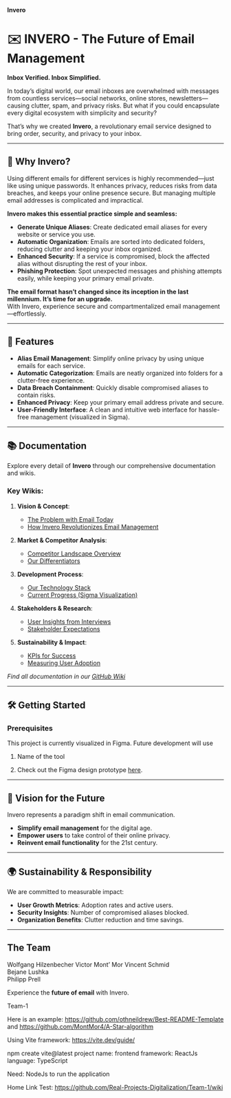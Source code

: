 **Invero**


# ✉️ INVERO - The Future of Email Management  

**Inbox Verified. Inbox Simplified.**  

In today’s digital world, our email inboxes are overwhelmed with messages from countless services—social networks, online stores, newsletters—causing clutter, spam, and privacy risks. But what if you could encapsulate every digital ecosystem with simplicity and security?  

That’s why we created **Invero**, a revolutionary email service designed to bring order, security, and privacy to your inbox.  

---

## 🌟 Why Invero?  

Using different emails for different services is highly recommended—just like using unique passwords. It enhances privacy, reduces risks from data breaches, and keeps your online presence secure. But managing multiple email addresses is complicated and impractical.  

**Invero makes this essential practice simple and seamless:**  
- **Generate Unique Aliases**: Create dedicated email aliases for every website or service you use.  
- **Automatic Organization**: Emails are sorted into dedicated folders, reducing clutter and keeping your inbox organized.  
- **Enhanced Security**: If a service is compromised, block the affected alias without disrupting the rest of your inbox.  
- **Phishing Protection**: Spot unexpected messages and phishing attempts easily, while keeping your primary email private.  

**The email format hasn’t changed since its inception in the last millennium. It’s time for an upgrade.**  
With Invero, experience secure and compartmentalized email management—effortlessly.  

---

## 🚀 Features  

- **Alias Email Management**: Simplify online privacy by using unique emails for each service.  
- **Automatic Categorization**: Emails are neatly organized into folders for a clutter-free experience.  
- **Data Breach Containment**: Quickly disable compromised aliases to contain risks.  
- **Enhanced Privacy**: Keep your primary email address private and secure.  
- **User-Friendly Interface**: A clean and intuitive web interface for hassle-free management (visualized in Sigma).  

---

## 📚 Documentation  

Explore every detail of **Invero** through our comprehensive documentation and wikis.  

### Key Wikis:  
1. **Vision & Concept**:  
   - [The Problem with Email Today](#)  
   - [How Invero Revolutionizes Email Management](#)  

2. **Market & Competitor Analysis**:  
   - [Competitor Landscape Overview](#)  
   - [Our Differentiators](#)  

3. **Development Process**:  
   - [Our Technology Stack](#)  
   - [Current Progress (Sigma Visualization)](#)  

4. **Stakeholders & Research**:  
   - [User Insights from Interviews](#)  
   - [Stakeholder Expectations](#)  

5. **Sustainability & Impact**:  
   - [KPIs for Success](#)  
   - [Measuring User Adoption](#)  

*Find all documentation in our [GitHub Wiki](https://github.com/Real-Projects-Digitalization/Team-1/wiki)*  

---

## 🛠️ Getting Started  

### Prerequisites  
This project is currently visualized in Figma. Future development will use 

1. Name of the tool

2. Check out the Figma design prototype [here](https://www.figma.com/design/3pvOTD5bhQXdYNveVcpCMk/Team-1---Invero?node-id=0-1&p=f&t=tKciDVEZdgnpfeka-0).  

---

## 🌟 Vision for the Future  

Invero represents a paradigm shift in email communication.  
- **Simplify email management** for the digital age.  
- **Empower users** to take control of their online privacy.  
- **Reinvent email functionality** for the 21st century.  

---

## 🌍 Sustainability & Responsibility  

We are committed to measurable impact:  
- **User Growth Metrics**: Adoption rates and active users.  
- **Security Insights**: Number of compromised aliases blocked.  
- **Organization Benefits**: Clutter reduction and time savings.  

---

## The Team
Wolfgang Hilzenbecher
Victor Mont’ Mor 
Vincent Schmid   
Bejane Lushka       
Philipp Prell


Experience the **future of email** with Invero.  


Team-1

Here is an example: https://github.com/othneildrew/Best-README-Template and https://github.com/MontMor4/A-Star-algorithm 

Using Vite framework: https://vite.dev/guide/

npm create vite@latest
project name: frontend
framework: ReactJs
language: TypeScript

Need: NodeJs to run the application

Home Link Test: https://github.com/Real-Projects-Digitalization/Team-1/wiki 

